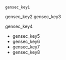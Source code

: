 ```ngMeta
gensec_key1
```

gensec_key2
gensec_key3


gensec_key4
- gensec_key5
- gensec_key6
- gensec_key7
- gensec_key8
